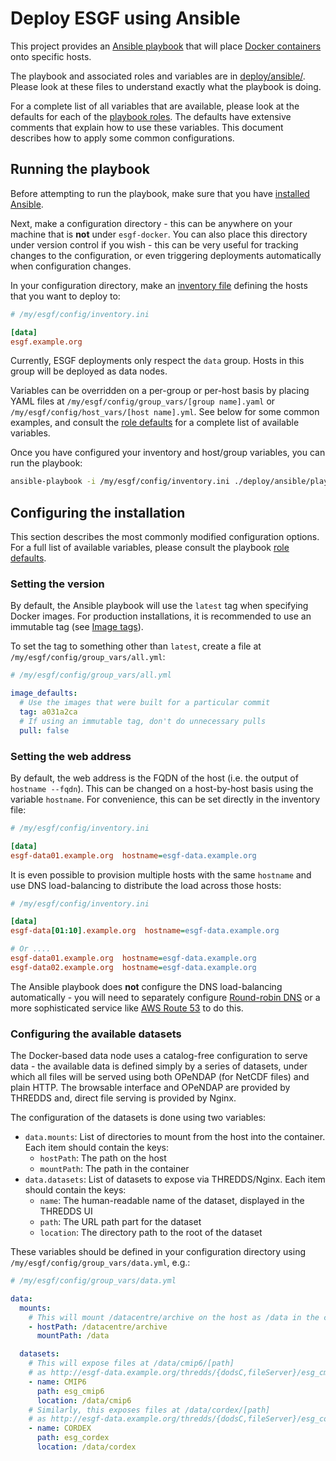 # Deploy ESGF using Ansible

This project provides an [Ansible playbook](https://docs.ansible.com/ansible/latest/index.html)
that will place [Docker containers](https://www.docker.com/) onto specific hosts.

The playbook and associated roles and variables are in [deploy/ansible/](../deploy/ansible/). Please look at
these files to understand exactly what the playbook is doing.

For a complete list of all variables that are available, please look at the defaults for each
of the [playbook roles](../deploy/ansible/roles/). The defaults have extensive comments that
explain how to use these variables. This document describes how to apply some common
configurations.

## Running the playbook

Before attempting to run the playbook, make sure that you have
[installed Ansible](https://docs.ansible.com/ansible/latest/installation_guide/intro_installation.html).

Next, make a configuration directory - this can be anywhere on your machine that is **not** under
`esgf-docker`. You can also place this directory under version control if you wish - this can be very
useful for tracking changes to the configuration, or even triggering deployments automatically when
configuration changes.

In your configuration directory, make an
[inventory file](https://docs.ansible.com/ansible/latest/user_guide/intro_inventory.html)
defining the hosts that you want to deploy to:

```ini
# /my/esgf/config/inventory.ini

[data]
esgf.example.org
```

Currently, ESGF deployments only respect the `data` group. Hosts in this group will be deployed as data nodes.

Variables can be overridden on a per-group or per-host basis by placing YAML files at
`/my/esgf/config/group_vars/[group name].yaml` or `/my/esgf/config/host_vars/[host name].yml`. See below
for some common examples, and consult the [role defaults](../deploy/ansible/roles/) for a complete list
of available variables.

Once you have configured your inventory and host/group variables, you can run the playbook:

```sh
ansible-playbook -i /my/esgf/config/inventory.ini ./deploy/ansible/playbook.yml
```

## Configuring the installation

This section describes the most commonly modified configuration options. For a full list of available
variables, please consult the playbook [role defaults](../deploy/ansible/roles/).

### Setting the version

By default, the Ansible playbook will use the `latest` tag when specifying Docker images. For production
installations, it is recommended to use an immutable tag (see [Image tags](../README.md#image-tags)).

To set the tag to something other than `latest`, create a file at `/my/esgf/config/group_vars/all.yml`:

```yaml
# /my/esgf/config/group_vars/all.yml

image_defaults:
  # Use the images that were built for a particular commit
  tag: a031a2ca
  # If using an immutable tag, don't do unnecessary pulls
  pull: false
```

### Setting the web address

By default, the web address is the FQDN of the host (i.e. the output of `hostname --fqdn`). This can
be changed on a host-by-host basis using the variable `hostname`. For convenience, this can be set directly
in the inventory file:

```ini
# /my/esgf/config/inventory.ini

[data]
esgf-data01.example.org  hostname=esgf-data.example.org
```

It is even possible to provision multiple hosts with the same `hostname` and use DNS load-balancing to
distribute the load across those hosts:

```ini
# /my/esgf/config/inventory.ini

[data]
esgf-data[01:10].example.org  hostname=esgf-data.example.org

# Or ....
esgf-data01.example.org  hostname=esgf-data.example.org
esgf-data02.example.org  hostname=esgf-data.example.org
```

The Ansible playbook does **not** configure the DNS load-balancing automatically - you will need to separately
configure [Round-robin DNS](https://en.wikipedia.org/wiki/Round-robin_DNS) or a more sophisticated service like
[AWS Route 53](https://aws.amazon.com/route53/) to do this.

### Configuring the available datasets

The Docker-based data node uses a catalog-free configuration to serve data - the available data is defined simply
by a series of datasets, under which all files will be served using both OPeNDAP (for NetCDF files) and plain
HTTP. The browsable interface and OPeNDAP are provided by THREDDS and, direct file serving is provided by Nginx.

The configuration of the datasets is done using two variables:

  * `data.mounts`: List of directories to mount from the host into the container. Each item should contain
    the keys:
    * `hostPath`: The path on the host
    * `mountPath`: The path in the container
  * `data.datasets`: List of datasets to expose via THREDDS/Nginx. Each item should contain the keys:
    * `name`: The human-readable name of the dataset, displayed in the THREDDS UI
    * `path`: The URL path part for the dataset
    * `location`: The directory path to the root of the dataset

These variables should be defined in your configuration directory using `/my/esgf/config/group_vars/data.yml`, e.g.:

```yaml
# /my/esgf/config/group_vars/data.yml

data:
  mounts:
    # This will mount /datacentre/archive on the host as /data in the containers
    - hostPath: /datacentre/archive
      mountPath: /data

  datasets:
    # This will expose files at /data/cmip6/[path]
    # as http://esgf-data.example.org/thredds/{dodsC,fileServer}/esg_cmip6/[path]
    - name: CMIP6
      path: esg_cmip6
      location: /data/cmip6
    # Similarly, this exposes files at /data/cordex/[path]
    # as http://esgf-data.example.org/thredds/{dodsC,fileServer}/esg_cordex/[path]
    - name: CORDEX
      path: esg_cordex
      location: /data/cordex
```

